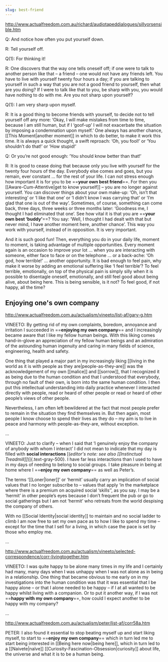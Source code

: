 ```yaml
---
slug: best-friend
---
```


http://www.actualfreedom.com.au/richard/audiotapeddialogues/sillyorsensible.htm

Q: And notice how often you put yourself down.

R: Tell yourself off.

Q(1): For thinking it!

R: One discovers that the way one tells oneself off; if one were to talk to another person like that – a friend – one would not have any friends left. You have to live with yourself twenty four hours a day; if you are talking to yourself in such a way that you are not a good friend to yourself, then what are you doing? If I were to talk like that to you, be sharp with you, you would have nothing to do with me. Are you not sharp upon yourself?

Q(1): I am very sharp upon myself.

R: It is a good thing to become friends with yourself, to decide not to tell yourself off any more: ‘Okay, I will make mistakes from time to time, because I am still human, but if I ‘goof-up’ I will not exacerbate the situation by imposing a condemnation upon myself.’ One always has another chance, [[This Moment|another moment]] in which to do better, to make it work this time. It is always a quick thought, a swift reproach: ‘Oh, you fool!’ or ‘You shouldn’t do that!’ or ‘How stupid!’

Q: Or you’re not good enough: ‘You should know better than that!’

R: It is good to cease doing that because only you live with yourself for the twenty four hours of the day. Everybody else comes and goes, but you remain, ever constant ... for the rest of your life. I can not stress enough how important it is for you to be ==**your own best friend**==. For then you [[Aware-Cum-Attentive|get to know yourself]] – you are no longer against yourself. You can discover things about your own make-up: ‘Oh, isn’t that interesting’ or ‘I like that one’ or ‘I didn’t know I was carrying that’ or ‘I’m glad that one is out of the way’. Sometimes, of course, something can come back, three days, three weeks or three months later: ‘Goodness me, I thought I had eliminated that one’. See how vital it is that you are ==**your own best ‘buddy’**==? You say: ‘Well, I thought I had dealt with that but never mind, I have another moment here, another chance’. This way you work with yourself, instead of in opposition. It is very important.

And it is such good fun! Then, everything you do in your daily life, moment to moment, is taking advantage of multiple opportunities. Every moment again is an occasion to improve your lot ... when you are interacting with someone, either face to face or on the telephone ... or a back-ache: ‘Oh god, how terrible!’ ... another opportunity. It is bad enough to feel pain, why make it worse by adding an emotional suffering like ‘I feel terrible’? To feel terrible, emotionally, on top of the physical pain is simply silly when it is possible to disentagle oneself, emotionally, and still feel good about being alive, about being here. This is being sensible, is it not? To feel good, if not happy, all the time?

## Enjoying one's own company

http://www.actualfreedom.com.au/actualism/vineeto/list-af/gary-g.htm

VINEETO: By getting rid of my own complaints, boredom, annoyance and irritation I succeeded in ==**enjoying my own company**== and I increasingly became aware that I like my fellow human beings. With this liking comes hand-in-glove an appreciation of my fellow human beings and an admiration of the astounding human ingenuity and caring in many fields of science, engineering, health and safety.

One thing that played a major part in my increasingly liking [[living in the world as it is with people as they are|people-as-they-are]] was the acknowledgement of my own [[malice]] and [[sorrow]], that I recognized it as being due to the human condition and that I understood that everybody, through no fault of their own, is born into the same human condition. I then put this intellectual understanding into daily practice whenever I interacted directly with people, read or heard of other people or read or heard of other people’s views of other people.

Nevertheless, I am often left bewildered at the fact that most people prefer to remain in the situation they find themselves in. But then again, most people I know choose to spend their lives as they do – my aim is to live in peace and harmony with people-as-they-are, without exception.

...

VINEETO: Just to clarify – when I said that ‘I genuinely enjoy the company of anybody with whom I interact’ I did not mean to indicate that my day is filled with **social interactions** [(*editor's note: see also [[Instinctual Treadmill]]*)]{.text-gray-500}. I have far less interactions than I used to have in my days of needing to belong to social groups. I take pleasure in being at home where I ==**enjoy my own company**== as well as Peter’s.

The terms ‘[[Loner|loner]]’ or ‘hermit’ usually carry an implication of social values that I no longer subscribe to – values that apply ‘in the marketplace where there is a premium on acquired social ‘skills’’, as you say. I may be a ‘hermit’ in other people’s eyes because I don’t frequent the pub or go to social gatherings but I am not ‘hermit’ who retreats from the world despising the company of others.

With no [[Social Identity|social identity]] to maintain and no social ladder to climb I am now free to set my own pace as to how I like to spend my time – except for the time that I sell for a living, in which case the pace is set by those who employ me.

...

http://www.actualfreedom.com.au/actualism/vineeto/selected-correspondence/corr-livingtogether.htm

VINEETO: I was quite happy to be alone many times in my life and I certainly had many, many days when I was unhappy when I was not alone as in being in a relationship. One thing that became obvious to me early on in my investigations into the human condition was that it was essential that I be happy alone – or that I alone needed to be happy – if I at all wanted to be happy whilst living with a companion. Or to put it another way, if I was not ==**happy with my own company**==, how could I expect another to be happy with my company?

...

http://www.actualfreedom.com.au/actualism/peter/list-af/corr58a.htm

PETER: I also found it essential to stop beating myself up and start liking myself, to start to ==**enjoy my own company**== which in turn led me to start being interested in [[Being here now|being here]], which in turn led to a [[Naivete|naïve]] [[Curiosity-Fascination-Obsession|curiosity]] about life, the universe and what it is to be a human being.
